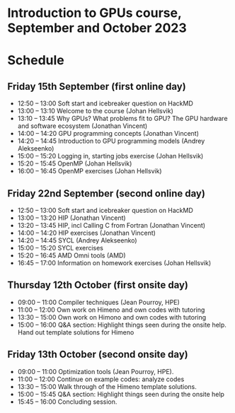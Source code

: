 # Introduction to GPUs course, September and October 2023

# Schedule

## Friday 15th September (first online day)

- 12:50 – 13:00 Soft start and icebreaker question on HackMD
- 13:00 – 13:10 Welcome to the course (Johan Hellsvik)
- 13:10 – 13:45 Why GPUs? What problems fit to GPU? The GPU hardware and software ecosystem (Jonathan Vincent)
- 14:00 – 14:20 GPU programming concepts (Jonathan Vincent)
- 14:20 – 14:45 Introduction to GPU programming models (Andrey Alekseenko)
- 15:00 – 15:20 Logging in, starting jobs exercise (Johan Hellsvik)
- 15:20 – 15:45 OpenMP (Johan Hellsvik)
- 16:00 – 16:45 OpenMP exercises (Johan Hellsvik)

## Friday 22nd September (second online day)

- 12:50 – 13:00 Soft start and icebreaker question on HackMD
- 13:00 – 13:20 HIP (Jonathan Vincent)
- 13:20 – 13:45 HIP, incl Calling C from Fortran (Jonathan Vincent)
- 14:00 – 14:20 HIP exercises (Jonathan Vincent)
- 14:20 – 14:45 SYCL (Andrey Alekseenko)
- 15:00 – 15:20 SYCL exercises
- 15:20 – 16:45 AMD Omni tools (AMD)
- 16:45 – 17:00 Information on homework exercises (Johan Hellsvik)

## Thursday 12th October (first onsite day)

- 09:00 – 11:00 Compiler techniques (Jean Pourroy, HPE)
- 11:00 – 12:00 Own work on Himeno and own codes with tutoring
- 13:30 – 15:00 Own work on Himono and own codes with tutoring
- 15:00 – 16:00 Q&A section: Highlight things seen during the onsite help. Hand out template solutions for Himeno

## Friday 13th October (second onsite day)

- 09:00 – 11:00 Optimization tools (Jean Pourroy, HPE).
- 11:00 – 12:00 Continue on example codes: analyze codes
- 13:30 – 15:00 Walk through of the Himeno template solutions.
- 15:00 – 15:45 Q&A section: Highlight things seen during the onsite help
- 15:45 – 16:00 Concluding session.
